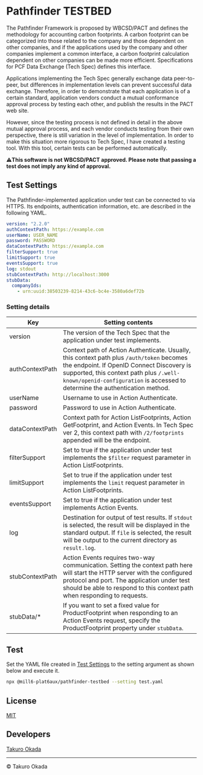 # Pathfinder TESTBED

The Pathfinder Framework is proposed by WBCSD/PACT and defines the methodology for accounting carbon footprints. A carbon footprint can be categorized into those related to the company and those dependent on other companies, and if the applications used by the company and other companies implement a common interface, a carbon footprint calculation dependent on other companies can be made more efficient. Specifications for PCF Data Exchange (Tech Spec) defines this interface.

Applications implementing the Tech Spec generally exchange data peer-to-peer, but differences in implementation levels can prevent successful data exchange. Therefore, in order to demonstrate that each application is of a certain standard, application vendors conduct a mutual conformance approval process by testing each other, and publish the results in the PACT web site.

However, since the testing process is not defined in detail in the above mutual approval process, and each vendor conducts testing from their own perspective, there is still variation in the level of implementation. In order to make this situation more rigorous to Tech Spec, I have created a testing tool. With this tool, certain tests can be performed automatically.

**⚠️This software is not WBCSD/PACT approved. Please note that passing a test does not imply any kind of approval.**


## Test Settings

The Pathfinder-implemented application under test can be connected to via HTTPS. Its endpoints, authentication information, etc. are described in the following YAML.

```yaml
version: "2.2.0"
authContextPath: https://example.com
userName: USER_NAME
password: PASSWORD
dataContextPath: https://example.com
filterSupport: true
limitSupport: true
eventsSupport: true
log: stdout
stubContextPath: http://localhost:3000
stubData:
  companyIds:
    - urn:uuid:38503239-8214-43c6-bc4e-3580a6def72b
```

### Setting details

|Key|Setting contents|
|--|--|
|version|The version of the Tech Spec that the application under test implements.|
|authContextPath|Context path of Action Authenticate. Usually, this context path plus `/auth/token` becomes the endpoint. If OpenID Connect Discovery is supported, this context path plus `/.well-known/openid-configuration` is accessed to determine the authentication method.|
|userName|Username to use in Action Authenticate.|
|password|Password to use in Action Authenticate.|
|dataContextPath|Context path for Action ListFootprints, Action GetFootprint, and Action Events. In Tech Spec ver 2, this context path with `/2/footprints` appended will be the endpoint.|
|filterSupport|Set to true if the application under test implements the `$filter` request parameter in Action ListFootprints.|
|limitSupport|Set to true if the application under test implements the `limit` request parameter in Action ListFootprints.|
|eventsSupport|Set to true if the application under test implements Action Events.|
|log|Destination for output of test results. If `stdout` is selected, the result will be displayed in the standard output. If `file` is selected, the result will be output to the current directory as `result.log`.|
|stubContextPath|Action Events requires two-way communication. Setting the context path here will start the HTTP server with the configured protocol and port. The application under test should be able to respond to this context path when responding to requests.|
|stubData/*|If you want to set a fixed value for ProductFootprint when responding to an Action Events request, specify the ProductFootprint property under `stubData`.|


## Test

Set the YAML file created in [Test Settings](#test-settings) to the setting argument as shown below and execute it.

```sh
npx @mill6-plat6aux/pathfinder-testbed --setting test.yaml
```


## License

[MIT](LICENSE)


## Developers

[Takuro Okada](mailto:mill6.plat6aux@gmail.com)


---

&copy; Takuro Okada